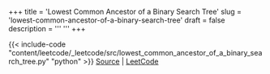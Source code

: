 +++
title = 'Lowest Common Ancestor of a Binary Search Tree'
slug = 'lowest-common-ancestor-of-a-binary-search-tree'
draft = false
description =  '''
'''
+++

{{< include-code "content/leetcode/_leetcode/src/lowest_common_ancestor_of_a_binary_search_tree.py" "python" >}}
[Source](https://github.com/grind-rip/leetcode/blob/master/src/lowest_common_ancestor_of_a_binary_search_tree.py) | [LeetCode](https://leetcode.com/problems/lowest-common-ancestor-of-a-binary-search-tree)

